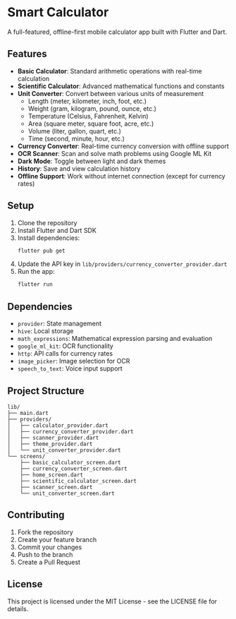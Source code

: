 # Smart Calculator

A full-featured, offline-first mobile calculator app built with Flutter and Dart.

## Features

- **Basic Calculator**: Standard arithmetic operations with real-time calculation
- **Scientific Calculator**: Advanced mathematical functions and constants
- **Unit Converter**: Convert between various units of measurement
  - Length (meter, kilometer, inch, foot, etc.)
  - Weight (gram, kilogram, pound, ounce, etc.)
  - Temperature (Celsius, Fahrenheit, Kelvin)
  - Area (square meter, square foot, acre, etc.)
  - Volume (liter, gallon, quart, etc.)
  - Time (second, minute, hour, etc.)
- **Currency Converter**: Real-time currency conversion with offline support
- **OCR Scanner**: Scan and solve math problems using Google ML Kit
- **Dark Mode**: Toggle between light and dark themes
- **History**: Save and view calculation history
- **Offline Support**: Work without internet connection (except for currency rates)

## Setup

1. Clone the repository
2. Install Flutter and Dart SDK
3. Install dependencies:
   ```bash
   flutter pub get
   ```
4. Update the API key in `lib/providers/currency_converter_provider.dart`
5. Run the app:
   ```bash
   flutter run
   ```

## Dependencies

- `provider`: State management
- `hive`: Local storage
- `math_expressions`: Mathematical expression parsing and evaluation
- `google_ml_kit`: OCR functionality
- `http`: API calls for currency rates
- `image_picker`: Image selection for OCR
- `speech_to_text`: Voice input support

## Project Structure

```
lib/
├── main.dart
├── providers/
│   ├── calculator_provider.dart
│   ├── currency_converter_provider.dart
│   ├── scanner_provider.dart
│   ├── theme_provider.dart
│   └── unit_converter_provider.dart
└── screens/
    ├── basic_calculator_screen.dart
    ├── currency_converter_screen.dart
    ├── home_screen.dart
    ├── scientific_calculator_screen.dart
    ├── scanner_screen.dart
    └── unit_converter_screen.dart
```

## Contributing

1. Fork the repository
2. Create your feature branch
3. Commit your changes
4. Push to the branch
5. Create a Pull Request

## License

This project is licensed under the MIT License - see the LICENSE file for details. 